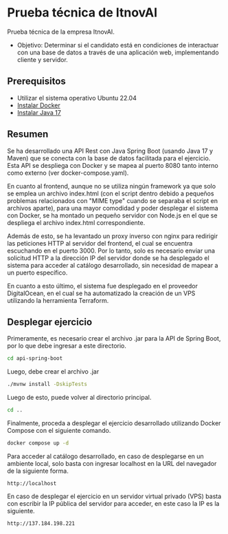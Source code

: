 # Prueba técnica de ItnovAI
Prueba técnica de la empresa ItnovAI.
* Objetivo: Determinar si el candidato está en condiciones de interactuar con una base de datos a través de una aplicación web, implementando cliente y servidor.

## Prerequisitos
* Utilizar el sistema operativo Ubuntu 22.04
* [Instalar Docker](https://www.hostinger.es/tutoriales/como-instalar-y-usar-docker-en-ubuntu)
* [Instalar Java 17](http://codigoelectronica.com/blog/instalar-java-17-en-ubuntu)

## Resumen
Se ha desarrollado una API Rest con Java Spring Boot (usando Java 17 y Maven) que se conecta con la base de datos facilitada para el ejercicio. Esta API se despliega con Docker y se mapea al puerto 8080 tanto interno como externo (ver docker-compose.yaml). 

En cuanto al frontend, aunque no se utiliza ningún framework ya que solo se emplea un archivo index.html (con el script dentro debido a pequeños problemas relacionados con "MIME type" cuando se separaba el script en archivos aparte), para una mayor comodidad y poder desplegar el sistema con Docker, se ha montado un pequeño servidor con Node.js en el que se despliega el archivo index.html correspondiente. 

Además de esto, se ha levantado un proxy inverso con nginx para redirigir las peticiones HTTP al servidor del frontend, el cual se encuentra escuchando en el puerto 3000. Por lo tanto, solo es necesario enviar una solicitud HTTP a la dirección IP del servidor donde se ha desplegado el sistema para acceder al catálogo desarrollado, sin necesidad de mapear a un puerto específico.

En cuanto a esto último, el sistema fue desplegado en el proveedor DigitalOcean, en el cual se ha automatizado la creación de un VPS utilizando la herramienta Terraform.

## Desplegar ejercicio

Primeramente, es necesario crear el archivo .jar para la API de Spring Boot, por lo que debe ingresar a este directorio.

```bash
cd api-spring-boot
```
Luego, debe crear el archivo .jar

```bash
./mvnw install -DskipTests
```

Luego de esto, puede volver al directorio principal.
```bash
cd ..
```

Finalmente, proceda a desplegar el ejercicio desarrollado utilizando Docker Compose con el siguiente comando.

```bash
docker compose up -d
```

Para acceder al catálogo desarrollado, en caso de desplegarse en un ambiente local, solo basta con ingresar localhost en la URL del navegador de la siguiente forma.
```text
http://localhost
```
En caso de desplegar el ejercicio en un servidor virtual privado (VPS) basta con escribir la IP pública del servidor para acceder, en este caso la IP es la siguiente.
```text
http://137.184.198.221
```
